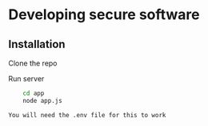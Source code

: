
# Developing secure software 


## Installation

Clone the repo

Run server

```bash
    cd app
    node app.js

You will need the .env file for this to work
```
